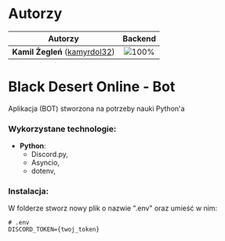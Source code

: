 # Autorzy

| Autorzy | Backend |
| :---: | :---: |
| **Kamil Żegleń** ([kamyrdol32](https://github.com/kamyrdol32))  | ![100%](https://progress-bar.dev/100)  |

# Black Desert Online - Bot

Aplikacja (BOT) stworzona na potrzeby nauki Python'a

### Wykorzystane technologie:
  - **Python**:
      - Discord.py,
      - Asyncio,
      - dotenv,

### Instalacja:

W folderze stworz nowy plik o nazwie ".env" oraz umieść w nim:
```
# .env
DISCORD_TOKEN={twoj_token}
```

